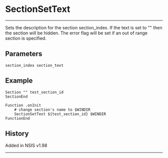 # SectionSetText

---

Sets the description for the section section_index. If the text is set to "" then the section will be hidden. The error flag will be set if an out of range section is specified.

## Parameters

    section_index section_text

## Example

	Section "" test_section_id
	SectionEnd

	Function .onInit
		# change section's name to $WINDIR
		SectionSetText ${test_section_id} $WINDIR
	FunctionEnd

## History

Added in NSIS v1.98

---
